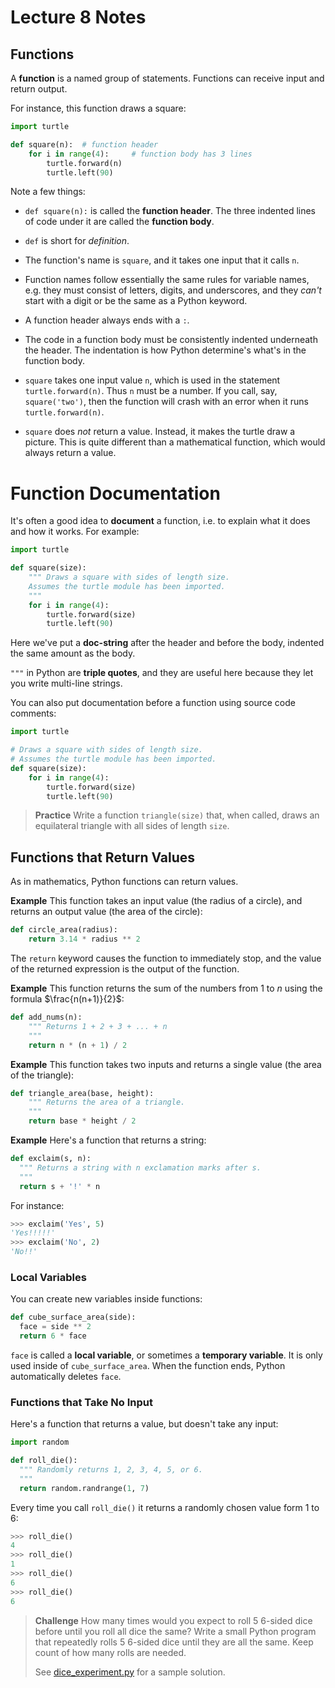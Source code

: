 # Lecture 8 Notes

## Functions

A **function** is a named group of statements. Functions can receive input and
return output.

For instance, this function draws a square:

```python
import turtle

def square(n):  # function header
    for i in range(4):     # function body has 3 lines
        turtle.forward(n)
        turtle.left(90)
```

Note a few things:

- `def square(n):` is called the **function header**. The three indented lines
  of code under it are called the **function body**.

- `def` is short for *definition*.

- The function's name is `square`, and it takes one input that it calls `n`.
- 
  Function names follow essentially the same rules for variable names, e.g.
  they must consist of letters, digits, and underscores, and they *can't*
  start with a digit or be the same as a Python keyword.

- A function header always ends with a `:`.

- The code in a function body must be consistently indented underneath the
  header. The indentation is how Python determine's what's in the function
  body.

- `square` takes one input value `n`, which is used in the statement
  `turtle.forward(n)`. Thus `n` must be a number. If you call, say,
  `square('two')`, then the function will crash with an error when it runs
  `turtle.forward(n)`.

- `square` does *not* return a value. Instead, it makes the turtle draw a
  picture. This is quite different than a mathematical function, which would
  always return a value.


# Function Documentation

It's often a good idea to **document** a function, i.e. to explain what it
does and how it works. For example:

```python
import turtle

def square(size):
    """ Draws a square with sides of length size.
    Assumes the turtle module has been imported.
    """
    for i in range(4):
        turtle.forward(size)
        turtle.left(90)
```

Here we've put a **doc-string** after the header and before the body, indented
the same amount as the body.

`"""` in Python are **triple quotes**, and they are useful here because they
let you write multi-line strings.

You can also put documentation before a function using source code comments:

```python
import turtle

# Draws a square with sides of length size.
# Assumes the turtle module has been imported.
def square(size):
    for i in range(4):
        turtle.forward(size)
        turtle.left(90)
```

> **Practice** Write a function `triangle(size)` that, when called, draws an
> equilateral triangle with all sides of length `size`.


## Functions that Return Values

As in mathematics, Python functions can return values.

**Example** This function takes an input value (the radius of a circle), and
returns an output value (the area of the circle):

```python
def circle_area(radius):
    return 3.14 * radius ** 2
```

The `return` keyword causes the function to immediately stop, and the value of
the returned expression is the output of the function.

**Example** This function returns the sum of the numbers from 1 to $n$ using
the formula $\frac{n(n+1)}{2}$:

```python
def add_nums(n):
    """ Returns 1 + 2 + 3 + ... + n
    """
    return n * (n + 1) / 2
```

**Example** This function takes two inputs and returns a single value (the
area of the triangle):

```python
def triangle_area(base, height):
    """ Returns the area of a triangle.
    """
    return base * height / 2
```

**Example** Here's a function that returns a string:

```python
def exclaim(s, n):
  """ Returns a string with n exclamation marks after s.
  """
  return s + '!' * n
```

For instance:

```python
>>> exclaim('Yes', 5)
'Yes!!!!!'
>>> exclaim('No', 2)
'No!!'
```

### Local Variables

You can create new variables inside functions:

```python
def cube_surface_area(side):
  face = side ** 2
  return 6 * face
```

`face` is called a **local variable**, or sometimes a **temporary variable**.
It is only used inside of `cube_surface_area`. When the function ends, Python
automatically deletes `face`.

### Functions that Take No Input

Here's a function that returns a value, but doesn't take any input:

```python
import random

def roll_die():
  """ Randomly returns 1, 2, 3, 4, 5, or 6.
  """
  return random.randrange(1, 7)
```

Every time you call `roll_die()` it returns a randomly chosen value form 1 to
6:

```python
>>> roll_die()
4
>>> roll_die()
1
>>> roll_die()
6
>>> roll_die()
6
```

> **Challenge** How many times would you expect to roll 5 6-sided dice before
> until you roll all dice the same? Write a small Python program that
> repeatedly rolls 5 6-sided dice until they are all the same. Keep count of
> how many rolls are needed.
> 
> See [dice_experiment.py](dice_experiment.py) for a sample solution.
